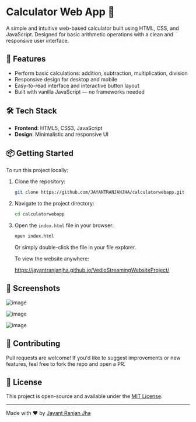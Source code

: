 
# Calculator Web App 🧮

A simple and intuitive web-based calculator built using HTML, CSS, and JavaScript. Designed for basic arithmetic operations with a clean and responsive user interface.

## 🚀 Features

- Perform basic calculations: addition, subtraction, multiplication, division
- Responsive design for desktop and mobile
- Easy-to-read interface and interactive button layout
- Built with vanilla JavaScript — no frameworks needed

## 🛠️ Tech Stack

- **Frontend**: HTML5, CSS3, JavaScript
- **Design**: Minimalistic and responsive UI

## 📦 Getting Started

To run this project locally:

1. Clone the repository:
   ```bash
   git clone https://github.com/JAYANTRANJANJHA/calculatorwebapp.git
   ```
2. Navigate to the project directory:
   ```bash
   cd calculatorwebapp
   ```
3. Open the `index.html` file in your browser:
   ```bash
   open index.html
   ```
   Or simply double-click the file in your file explorer.

   To view the website anywhere:

   https://jayantranjanjha.github.io/VedioStreamingWebsiteProject/

## 📸 Screenshots

![image](https://github.com/user-attachments/assets/60ae1278-00f3-42c0-9420-9a36408aa9d5)

![image](https://github.com/user-attachments/assets/a575ef81-54dd-4c16-934e-13ae0b9e6e32)

![image](https://github.com/user-attachments/assets/8b5bd95e-47f4-47ae-a581-804fa9ce9616)




## 🤝 Contributing

Pull requests are welcome! If you'd like to suggest improvements or new features, feel free to fork the repo and open a PR.

## 📄 License

This project is open-source and available under the [MIT License](LICENSE).

---

Made with ❤️ by [Jayant Ranjan Jha](https://github.com/JAYANTRANJANJHA)


